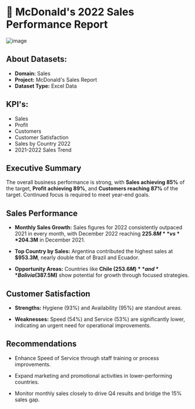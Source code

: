 # 📄 McDonald's 2022 Sales Performance Report
![image](https://github.com/user-attachments/assets/bdcd1547-a280-4a96-92f1-da791c85f134)

## About Datasets:
* **Domain:** Sales
* **Project:** McDonald's Sales Report
* **Dataset Type:** Excel Data

## KPI's:
* Sales
* Profit
* Customers
* Customer Satisfaction
* Sales by Country 2022
* 2021-2022 Sales Trend

## Executive Summary
The overall business performance is strong, with **Sales achieving 85%** of the target, **Profit achieving 89%**, and **Customers reaching 87%** of the target. Continued focus is required to meet year-end goals.

## Sales Performance
* **Monthly Sales Growth:** Sales figures for 2022 consistently outpaced 2021 in every month, with December 2022 reaching **$225.8M** vs **$204.3M** in December 2021.

* **Top Country by Sales:** Argentina contributed the highest sales at **$953.3M**, nearly double that of Brazil and Ecuador.

* **Opportunity Areas:** Countries like **Chile ($253.6M)** and **Bolivia ($387.5M)** show potential for growth through focused strategies.

## Customer Satisfaction
* **Strengths:** Hygiene (93%) and Availability (95%) are standout areas.

* **Weaknesses:** Speed (54%) and Service (53%) are significantly lower, indicating an urgent need for operational improvements.

## Recommendations
* Enhance Speed of Service through staff training or process improvements.

* Expand marketing and promotional activities in lower-performing countries.

* Monitor monthly sales closely to drive Q4 results and bridge the 15% sales gap.


